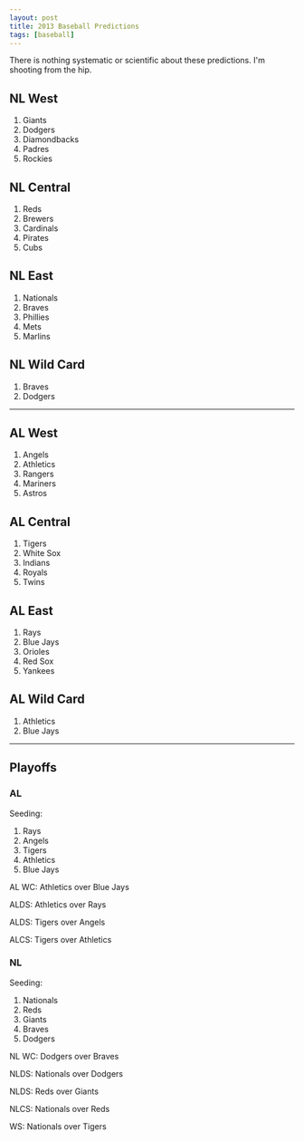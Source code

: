 ```yaml
---
layout: post
title: 2013 Baseball Predictions
tags: [baseball]
---
```


There is nothing systematic or scientific about these predictions. I'm shooting from the hip. 

## NL West

1. Giants
1. Dodgers
1. Diamondbacks
1. Padres
1. Rockies 

## NL Central

1. Reds
1. Brewers
1. Cardinals
1. Pirates
1. Cubs

## NL East

1. Nationals
1. Braves
1. Phillies
1. Mets
1. Marlins

## NL Wild Card

1. Braves
1. Dodgers

---

## AL West
1. Angels
1. Athletics
1. Rangers
1. Mariners
1. Astros

## AL Central
1. Tigers
1. White Sox
1. Indians
1. Royals
1. Twins

## AL East
1. Rays
1. Blue Jays
1. Orioles
1. Red Sox
1. Yankees

## AL Wild Card
1. Athletics
1. Blue Jays

---

## Playoffs

### AL 
Seeding: 
1. Rays
1. Angels
1. Tigers
1. Athletics
1. Blue Jays

AL WC: Athletics over Blue Jays

ALDS: Athletics over Rays

ALDS: Tigers over Angels

ALCS: Tigers over Athletics

### NL 
Seeding: 
1. Nationals
1. Reds
1. Giants
1. Braves
1. Dodgers

NL WC: Dodgers over Braves

NLDS: Nationals over Dodgers

NLDS: Reds over Giants

NLCS: Nationals over Reds

WS: Nationals over Tigers
